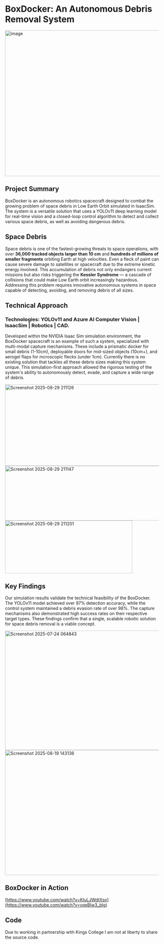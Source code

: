 # BoxDocker: An Autonomous Debris Removal System

<img width="895" height="478" alt="image" src="https://github.com/user-attachments/assets/f19cc32b-a49a-409a-800a-a6256b330f82" />

## Project Summary
BoxDocker is an autonomous robotics spacecraft designed to combat the growing problem of space debris in Low Earth Orbit simulated in IsaacSim. 
The system is a versatile solution that uses a YOLOv11 deep learning model for real-time vision and a closed-loop control algorithm to detect and collect various space debris, as well as avoiding dangerous debris.

## Space Debris
Space debris is one of the fastest-growing threats to space operations, with over **36,000 tracked objects larger than 10 cm** and **hundreds of millions of smaller fragments** orbiting Earth at high velocities. Even a fleck of paint can cause severe damage to satellites or spacecraft due to the extreme kinetic energy involved. This accumulation of debris not only endangers current missions but also risks triggering the **Kessler Syndrome** — a cascade of collisions that could make Low Earth orbit increasingly hazardous. Addressing this problem requires innovative autonomous systems in space capable of detecting, avoiding, and removing debris of all sizes.

## Technical Approach
### Technologies: YOLOv11 and Azure AI Computer Vision | IsaacSim | Robotics | CAD.
Developed within the NVIDIA Isaac Sim simulation environment, the BoxDocker spacecraft is an example of such a system, specialized with multi-modal capture mechanisms. These include a prismatic docker for small debris (1-10cm), deployable doors for mid-sized objects (10cm+), and aerogel flaps for mcroscopic flecks (under 1cm). Currently there is no existing solution that tackles all these debris sizes making this system unique. This simulation-first approach allowed the rigorous testing of the system's ability to autonomously detect, evade, and capture a wide range of debris.

<img width="772" height="267" alt="Screenshot 2025-08-29 211126" src="https://github.com/user-attachments/assets/3f2d5d5f-e697-41df-9923-4eef08d7a7a3" />
<img width="639" height="179" alt="Screenshot 2025-08-29 211147" src="https://github.com/user-attachments/assets/ec566dd2-cc8d-44f0-891e-008f9c2ada1b" />
<img width="417" height="173" alt="Screenshot 2025-08-29 211201" src="https://github.com/user-attachments/assets/017e958a-ce30-428a-a6eb-80933bde9d73" />


## Key Findings
Our simulation results validate the technical feasibility of the BoxDocker. The YOLOv11 model achieved over 97% detection accuracy, while the control system maintained a debris evasion rate of over 98%. The capture mechanisms also demonstrated high success rates on their respective target types. These findings confirm that a single, scalable robotic solution for space debris removal is a viable concept.

<img width="591" height="391" alt="Screenshot 2025-07-24 064843" src="https://github.com/user-attachments/assets/635a3d78-280e-450e-aca4-4d3b00eb6ffc" />
 <img width="534" height="410" alt="Screenshot 2025-08-19 143136" src="https://github.com/user-attachments/assets/fbd5abf7-3a55-4df0-afb2-fdcdf4c49557" />

## BoxDocker in Action
[https://www.youtube.com/watch?v=KIuLJWdtXso](https://www.youtube.com/watch?v=vqeBIw3_blg)

## Code
Due to working in partnership with Kings College I am not at liberty to share the source code.
